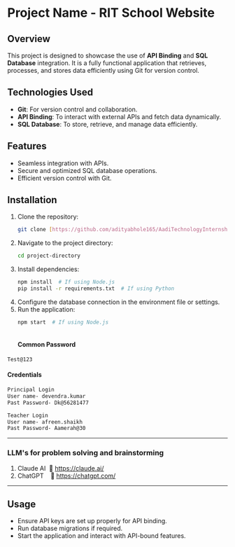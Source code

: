
# Project Name - RIT School Website 

## Overview
This project is designed to showcase the use of **API Binding** and **SQL Database** integration. It is a fully functional application that retrieves, processes, and stores data efficiently using Git for version control.

## Technologies Used
- **Git**: For version control and collaboration.
- **API Binding**: To interact with external APIs and fetch data dynamically.
- **SQL Database**: To store, retrieve, and manage data efficiently.

## Features
- Seamless integration with APIs.
- Secure and optimized SQL database operations.
- Efficient version control with Git.

## Installation
1. Clone the repository:
   ```sh
   git clone [https://github.com/adityabhole165/AadiTechnologyInternship.git](https://github.com/adityabhole165/AadiTechnologyInternship.git)
   ```
2. Navigate to the project directory:
   ```sh
   cd project-directory
   ```
3. Install dependencies:
   ```sh
   npm install  # If using Node.js
   pip install -r requirements.txt  # If using Python
   ```
4. Configure the database connection in the environment file or settings.
5. Run the application:
   ```sh
   npm start  # If using Node.js
  
   ```
   #### Common Password
```
Test@123
```
#### Credentials
```markdown
Principal Login
User name- devendra.kumar
Past Password- Dk@56281477 

Teacher Login
User name- afreen.shaikh
Past Password- Aamerah@30
```
---

### LLM's for problem solving and brainstorming
1. Claude AI  🔗 https://claude.ai/
2. ChatGPT    🔗 https://chatgpt.com/
---


## Usage
- Ensure API keys are set up properly for API binding.
- Run database migrations if required.
- Start the application and interact with API-bound features.
